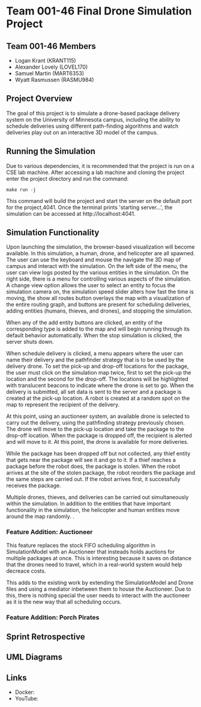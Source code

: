 # Team 001-46 Final Drone Simulation Project

## Team 001-46 Members
- Logan Krant (KRANT115)
- Alexander Lovely (LOVEL170)
- Samuel Martin (MART6353)
- Wyatt Rasmussen (RASMU984)

## Project Overview
The goal of this project is to simulate a drone-based package delivery system on the University of Minnesota campus, including the ability to schedule deliveries using different path-finding algorithms and watch deliveries play out on an interactive 3D model of the campus. 

## Running the Simulation
Due to various dependencies, it is recommended that the project is run on a CSE lab machine. After accessing a lab machine and cloning the project enter the project directory and run the command:
```
make run -j
```
This command will build the project and start the server on the default port for the project,4041. Once the terminal prints 'starting server...', the simulation can be accessed at http://localhost:4041. 

## Simulation Functionality
Upon launching the simulation, the browser-based visualization will become available. In this simulation, a human, drone, and helicopter are all spawned. The user can use the keyboard and mouse the navigate the 3D map of campus and interact with the simulation. On the left side of the menu, the user can view logs posted by the various entities in the simulation. On the right side, there is a menu for controlling various aspects of the simulation. A change view option allows the user to select an entity to focus the simulation camera on, the simulation speed slider alters how fast the time is moving, the show all routes button overlays the map with a visualization of the entire routing graph, and buttons are present for scheduling deliveries, adding entities (humans, thieves, and drones), and stopping the simulation. 

When any of the add entity buttons are clicked, an entity of the corresponding type is added to the map and will begin running through its default behavior automatically. When the stop simulation is clicked, the server shuts down.

When schedule delivery is clicked, a menu appears where the user can name their delivery and the pathfinder strategy that is to be used by the delivery drone. To set the pick-up and drop-off locations for the package, the user must click on the simulation map twice, first to set the pick-up the location and the second for the drop-off. The locations will be highlighted with translucent beacons to indicate where the drone is set to go. When the delivery is submitted, all set data is sent to the server and a package is created at the pick-up location. A robot is created at a random spot on the map to represent the recipient of the delivery.

At this point, using an auctioneer system, an available drone is selected to carry out the delivery, using the pathfinding strategy previously chosen. The drone will move to the pick-up location and take the package to the drop-off location. When the package is dropped off, the recipient is alerted and will move to it. At this point, the drone is available for more deliveries.

While the package has been dropped off but not collected, any thief entity that gets near the package will see it and go to it. If a thief reaches a package before the robot does, the package is stolen. When the robot arrives at the site of the stolen package, the robot reorders the package and the same steps are carried out. If the robot arrives first, it successfully receives the package.

Multiple drones, thieves, and deliveries can be carried out simultaneously within the simulation. In addition to the entities that have important functionality in the simulation, the helicopter and human entities move around the map randomly.
. 
### Feature Addition: Auctioneer
This feature replaces the stock FIFO scheduling algorithm in SimulationModel with an Auctioneer that insteads holds auctions for multiple packages at once. This is interesting because it saves on distance that the drones need to travel, which in a real-world system would help decreace costs.

This adds to the existing work by extending the SimulationModel and Drone files and using a mediator inbetween them to house the Auctioneer. Due to this, there is nothing special the user needs to interact with the auctioneer as it is the new way that all scheduling occurs.

### Feature Addition: Porch Pirates

## Sprint Retrospective

## UML Diagrams

## Links
- Docker:
- YouTube:
